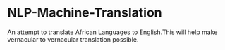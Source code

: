 # NLP-Machine-Translation
An attempt to translate African  Languages to English.This will help make vernacular to vernacular translation possible.
